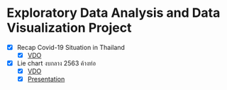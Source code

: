 # Exploratory Data Analysis and Data Visualization Project

- [x] Recap Covid-19 Situation in Thailand
  - [x] [VDO](https://github.com/Namwaa/Data_Visualization_Project/blob/main/Recap_Covid19.mp4)
- [x] Lie chart งบกลาง 2563 ค้างท่อ
  - [x] [VDO](https://github.com/Namwaa/Data_Visualization_Project/blob/main/Lie%20chart.mp4)
  - [x] [Presentation](https://github.com/Namwaa/Data_Visualization_Project/blob/main/Lie%20chart%20งบกลาง%202563%20ค้างท่อ.pdf)

